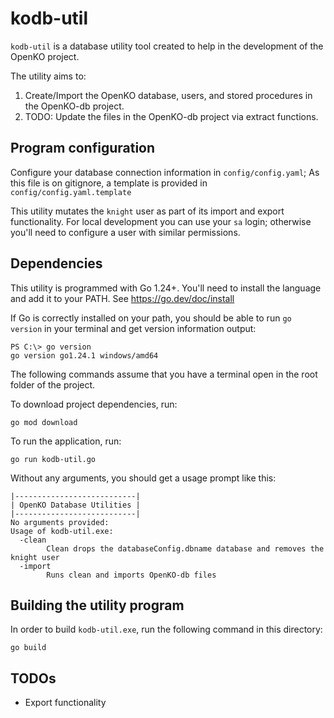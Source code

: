 # kodb-util
`kodb-util` is a database utility tool created to help in the development of the OpenKO project.

The utility aims to:

1. Create/Import the OpenKO database, users, and stored procedures in the OpenKO-db project.
2. TODO: Update the files in the OpenKO-db project via extract functions.

## Program configuration
Configure your database connection information in `config/config.yaml`; As this file is on gitignore, a template is provided in `config/config.yaml.template`

This utility mutates the `knight` user as part of its import and export functionality.  For local development you 
can use your `sa` login; otherwise you'll need to configure a user with similar permissions. 

## Dependencies
This utility is programmed with Go 1.24+.  You'll need to install the language and add it to your PATH. See https://go.dev/doc/install

If Go is correctly installed on your path, you should be able to run `go version` in your terminal and get version
information output:
```
PS C:\> go version
go version go1.24.1 windows/amd64
```

The following commands assume that you have a terminal open in the root folder of the project.

To download project dependencies, run:
```shell
go mod download
```

To run the application, run:
```shell
go run kodb-util.go
```

Without any arguments, you should get a usage prompt like this:
```
|---------------------------|
| OpenKO Database Utilities |
|---------------------------|
No arguments provided:
Usage of kodb-util.exe:
  -clean
        Clean drops the databaseConfig.dbname database and removes the knight user
  -import
        Runs clean and imports OpenKO-db files
```

## Building the utility program
In order to build `kodb-util.exe`, run the following command in this directory:
```shell
go build
```
## TODOs
* Export functionality
